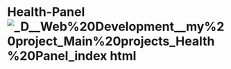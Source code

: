 # Health-Panel![_D__Web%20Development__my%20project_Main%20projects_Health%20Panel_index html](https://user-images.githubusercontent.com/95019708/167500847-2da22c9a-fcc3-4d1f-920d-ff332f872152.png)
